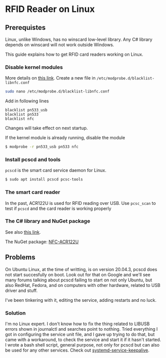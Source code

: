 # RFID Reader on Linux

## Prerequistes
Linux, unlike Windows, has no winscard low-level library. Any C# library depends on winscard will not work outside Windows.

This guide explains how to get RFID card readers working on Linux.

### Disable kernel modules
More details on [this link](https://stackoverflow.com/questions/31131569/unable-to-claim-usb-interface-device-or-resource-busy). 
Create a new file in `/etc/modprobe.d/blacklist-libnfc.conf`

```bash
sudo nano /etc/modprobe.d/blacklist-libnfc.conf
```

Add in following lines
```
blacklist pn533_usb
blacklist pn533
blacklist nfc
```
Changes will take effect on next startup.

If the kernel module is already running, disable the module
```bash
$ modprobe -r pn533_usb pn533 nfc
```

### Install pcscd and tools
`pcscd` is the smart card service daemon for Linux.

```bash
$ sudo apt install pcscd pcsc-tools
```

### The smart card reader
In the past, ACR122U is used for RFID reading over USB. Use `pcsc_scan` to test if `pcscd` and the card reader is working properly

### The C# library and NuGet package
See also [this link](https://www.instructables.com/ACR122U-NFC-C-Project/).

The NuGet package: [NFC-ACR122U](https://www.nuget.org/packages/NFC-ACR122U/)

## Problems
On Ubuntu Linux, at the time of writting, is on version 20.04.3, pcscd does not start succesfully on boot. Look out for that on Google and we'll see many forums talking about pcscd failing to start on not only Ubuntu, but also RedHat, Fedora, and on computers with other hardware, related to USB driver and stuff.

I've been tinkering with it, editing the service, adding restarts and no luck.

### Solution
I'm no Linux expert. I don't know how to fix the thing related to LIBUSB errors shown in journalctl and searches point to nothing. Tried everything I got in configuring the service unit file, and I gave up trying to do that, but came with a workaround, to check the service and start it if it hasn't started. I wrote a bash shell script, general purpose, not only for pcscd but can also be used for any other services. Check out [systemd-service-keepalive](https://github.com/seikosantana/systemd-service-keepalive).
